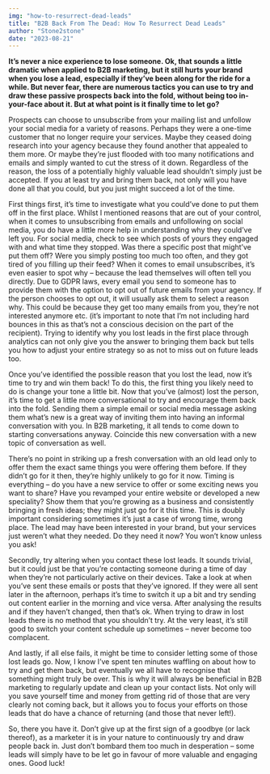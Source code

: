 ```yaml
---
img: "how-to-resurrect-dead-leads"
title: "B2B Back From The Dead: How To Resurrect Dead Leads"
author: "Stone2stone"
date: "2023-08-21"
---
```


**It’s never a nice experience to lose someone. Ok, that sounds a little dramatic when applied to B2B marketing, but it still hurts your brand when you lose a lead, especially if they’ve been along for the ride for a while. But never fear, there are numerous tactics you can use to try and draw these passive prospects back into the fold, without being too in-your-face about it. But at what point is it finally time to let go?**

Prospects can choose to unsubscribe from your mailing list and unfollow your social media for a variety of reasons. Perhaps they were a one-time customer that no longer require your services. Maybe they ceased doing research into your agency because they found another that appealed to them more. Or maybe they’re just flooded with too many notifications and emails and simply wanted to cut the stress of it down. Regardless of the reason, the loss of a potentially highly valuable lead shouldn’t simply just be accepted. If you at least try and bring them back, not only will you have done all that you could, but you just might succeed a lot of the time.

First things first, it’s time to investigate what you could’ve done to put them off in the first place. Whilst I mentioned reasons that are out of your control, when it comes to unsubscribing from emails and unfollowing on social media, you do have a little more help in understanding why they could’ve left you. For social media, check to see which posts of yours they engaged with and what time they stopped. Was there a specific post that might’ve put them off? Were you simply posting too much too often, and they got tired of you filling up their feed? When it comes to email unsubscribes, it’s even easier to spot why – because the lead themselves will often tell you directly. Due to GDPR laws, every email you send to someone has to provide them with the option to opt out of future emails from your agency. If the person chooses to opt out, it will usually ask them to select a reason why. This could be because they get too many emails from you, they’re not interested anymore etc. (it’s important to note that I’m not including hard bounces in this as that’s not a conscious decision on the part of the recipient). Trying to identify why you lost leads in the first place through analytics can not only give you the answer to bringing them back but tells you how to adjust your entire strategy so as not to miss out on future leads too.

Once you’ve identified the possible reason that you lost the lead, now it’s time to try and win them back! To do this, the first thing you likely need to do is change your tone a little bit. Now that you’ve (almost) lost the person, it’s time to get a little more conversational to try and encourage them back into the fold. Sending them a simple email or social media message asking them what’s new is a great way of inviting them into having an informal conversation with you. In B2B marketing, it all tends to come down to starting conversations anyway. Coincide this new conversation with a new topic of conversation as well.

There’s no point in striking up a fresh conversation with an old lead only to offer them the exact same things you were offering them before. If they didn’t go for it then, they’re highly unlikely to go for it now. Timing is everything – do you have a new service to offer or some exciting news you want to share? Have you revamped your entire website or developed a new speciality? Show them that you’re growing as a business and consistently bringing in fresh ideas; they might just go for it this time. This is doubly important considering sometimes it’s just a case of wrong time, wrong place. The lead may have been interested in your brand, but your services just weren’t what they needed. Do they need it now? You won’t know unless you ask!

Secondly, try altering when you contact these lost leads. It sounds trivial, but it could just be that you’re contacting someone during a time of day when they’re not particularly active on their devices. Take a look at when you’ve sent these emails or posts that they’ve ignored. If they were all sent later in the afternoon, perhaps it’s time to switch it up a bit and try sending out content earlier in the morning and vice versa. After analysing the results and if they haven’t changed, then that’s ok. When trying to draw in lost leads there is no method that you shouldn’t try. At the very least, it’s still good to switch your content schedule up sometimes – never become too complacent.

And lastly, if all else fails, it might be time to consider letting some of those lost leads go. Now, I know I’ve spent ten minutes waffling on about how to try and get them back, but eventually we all have to recognise that something might truly be over. This is why it will always be beneficial in B2B marketing to regularly update and clean up your contact lists. Not only will you save yourself time and money from getting rid of those that are very clearly not coming back, but it allows you to focus your efforts on those leads that do have a chance of returning (and those that never left!).

So, there you have it. Don’t give up at the first sign of a goodbye (or lack thereof), as a marketer it is in your nature to continuously try and draw people back in. Just don’t bombard them too much in desperation – some leads will simply have to be let go in favour of more valuable and engaging ones. Good luck!

